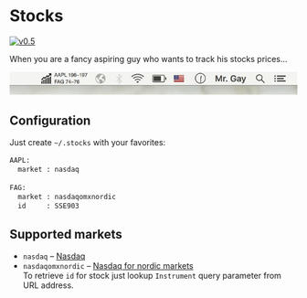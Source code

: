 Stocks
======
[![v0.5](https://img.shields.io/badge/download-v0.5-brightgreen.svg)](https://github.com/arbitrary-dev/stocks/releases/download/v0.5/stocks-0.5.zip)

When you are a fancy aspiring guy who wants to track his stocks prices…

![screenshot](https://github.com/arbitrary-dev/stocks/raw/master/screenshot.png "screenshot")

## Configuration

Just create `~/.stocks` with your favorites:

```
AAPL:
  market : nasdaq

FAG:
  market : nasdaqomxnordic
  id     : SSE903
```

## Supported markets

- `nasdaq` – [Nasdaq](https://www.nasdaq.com)
- `nasdaqomxnordic` – [Nasdaq for nordic markets](http://www.nasdaqomxnordic.com)  
  To retrieve `id` for stock just lookup `Instrument` query parameter from URL
  address.
